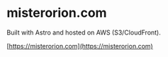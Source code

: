 # misterorion.com

Built with Astro and hosted on AWS (S3/CloudFront).

[https://misterorion.com](https://misterorion.com)
